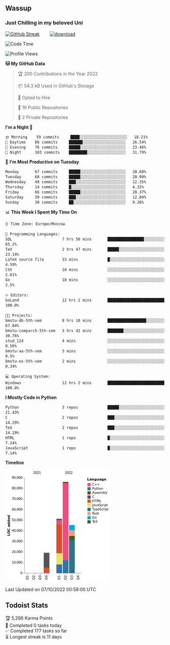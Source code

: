 ## Wassup 
### Just Chilling in my beloved Uni 

<!--
-->

[![GitHub Streak](http://github-readme-streak-stats.herokuapp.com?user=archeoss&theme=shades-of-purple&hide_border=true&date_format=j%20M%5B%20Y%5D)](https://git.io/streak-stats)&nbsp;&nbsp;&nbsp;&nbsp;&nbsp;&nbsp;&nbsp;&nbsp;[![download](https://user-images.githubusercontent.com/68448737/147796309-d8b65b1d-4dde-40d9-b03a-2b42aaa6cd43.jpeg)
](http://bmstu.ru/)

<!--START_SECTION:waka-->
![Code Time](http://img.shields.io/badge/Code%20Time-604%20hrs%2031%20mins-blue)

![Profile Views](http://img.shields.io/badge/Profile%20Views-1-blue)

**🐱 My GitHub Data** 

> 🏆 200 Contributions in the Year 2022
 > 
> 📦 54.3 kB Used in GitHub's Storage 
 > 
> 💼 Opted to Hire
 > 
> 📜 19 Public Repositories 
 > 
> 🔑 2 Private Repositories  
 > 
**I'm a Night 🦉** 

```text
🌞 Morning    59 commits     ████░░░░░░░░░░░░░░░░░░░░░   18.21% 
🌆 Daytime    86 commits     ██████░░░░░░░░░░░░░░░░░░░   26.54% 
🌃 Evening    76 commits     █████░░░░░░░░░░░░░░░░░░░░   23.46% 
🌙 Night      103 commits    ████████░░░░░░░░░░░░░░░░░   31.79%

```
📅 **I'm Most Productive on Tuesday** 

```text
Monday       67 commits     █████░░░░░░░░░░░░░░░░░░░░   20.68% 
Tuesday      68 commits     █████░░░░░░░░░░░░░░░░░░░░   20.99% 
Wednesday    40 commits     ███░░░░░░░░░░░░░░░░░░░░░░   12.35% 
Thursday     14 commits     █░░░░░░░░░░░░░░░░░░░░░░░░   4.32% 
Friday       66 commits     █████░░░░░░░░░░░░░░░░░░░░   20.37% 
Saturday     39 commits     ███░░░░░░░░░░░░░░░░░░░░░░   12.04% 
Sunday       30 commits     ██░░░░░░░░░░░░░░░░░░░░░░░   9.26%

```


📊 **This Week I Spent My Time On** 

```text
⌚︎ Time Zone: Europe/Moscow

💬 Programming Languages: 
SQL                      7 hrs 50 mins       ████████████████░░░░░░░░░   65.2% 
TeX                      2 hrs 47 mins       █████░░░░░░░░░░░░░░░░░░░░   23.14% 
LaTeX source file        33 mins             █░░░░░░░░░░░░░░░░░░░░░░░░   4.59% 
CSV                      18 mins             ░░░░░░░░░░░░░░░░░░░░░░░░░   2.61% 
Go                       18 mins             ░░░░░░░░░░░░░░░░░░░░░░░░░   2.5%

🔥 Editors: 
GoLand                   12 hrs 2 mins       █████████████████████████   100.0%

🐱‍💻 Projects: 
bmstu-db-5th-sem         8 hrs 10 mins       █████████████████░░░░░░░░   67.84% 
bmstu-comparch-5th-sem   3 hrs 42 mins       ███████░░░░░░░░░░░░░░░░░░   30.76% 
stud_124                 4 mins              ░░░░░░░░░░░░░░░░░░░░░░░░░   0.56% 
bmstu-aa-5th-sem         3 mins              ░░░░░░░░░░░░░░░░░░░░░░░░░   0.5% 
bmstu-os-5th-sem         2 mins              ░░░░░░░░░░░░░░░░░░░░░░░░░   0.34%

💻 Operating System: 
Windows                  12 hrs 2 mins       █████████████████████████   100.0%

```

**I Mostly Code in Python** 

```text
Python                   3 repos             █████░░░░░░░░░░░░░░░░░░░░   21.43% 
C                        2 repos             ███░░░░░░░░░░░░░░░░░░░░░░   14.29% 
TeX                      2 repos             ███░░░░░░░░░░░░░░░░░░░░░░   14.29% 
HTML                     1 repo              █░░░░░░░░░░░░░░░░░░░░░░░░   7.14% 
JavaScript               1 repo              █░░░░░░░░░░░░░░░░░░░░░░░░   7.14%

```


**Timeline**

![Chart not found](https://raw.githubusercontent.com/archeoss/archeoss/master/charts/bar_graph.png) 


 Last Updated on 07/10/2022 00:58:00 UTC
<!--END_SECTION:waka-->

## Todoist Stats

<!-- TODO-IST:START -->
🏆  5,266 Karma Points           
🌸  Completed 0 tasks today           
✅  Completed 177 tasks so far           
⏳  Longest streak is 11 days
<!-- TODO-IST:END -->
